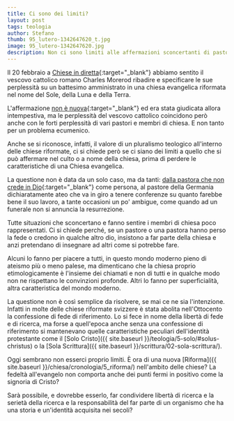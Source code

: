 ```yaml
---
title: Ci sono dei limiti? 
layout: post
tags: teologia
author: Stefano
thumb: 95_lutero-1342647620_t.jpg
image: 95_lutero-1342647620.jpg
description: Non ci sono limiti alle affermazioni sconcertanti di pastori evangelici riformati?
---
```


Il 20 febbraio a [Chiese in diretta]( http://www4.rsi.ch/podcast/player/player.cfm?quanti=12&can=ReteUno/Chiese_in_diretta&tit=Chiese%20in%20diretta){:target="_blank"} abbiamo sentito il vescovo cattolico romano Charles Morerod ribadire e specificare le sue perplessità su un battesimo amministrato in una chiesa evangelica riformata nel nome del Sole, della Luna e della Terra. 

L'affermazione [non è nuova](http://www.voceevangelica.ch/news/news.cfm?id=21391){:target="_blank"} ed era stata giudicata allora intempestiva, ma le perplessità del vescovo cattolico coincidono però anche con le forti perplessità di vari pastori e membri di chiesa. E non tanto per un problema ecumenico.

Anche se si riconosce, infatti, il valore di un pluralismo teologico all'interno delle chiese riformate, ci si chiede però se ci siano dei limiti a quello che si può affermare nel culto o a nome della chiesa, prima di perdere le caratteristiche di una Chiesa evangelica.

La questione non è data da un solo caso, ma da tanti: [dalla pastora che non crede in Dio](http://www.voceevangelica.ch/news/news.cfm?id=19952){:target="_blank"} come persona, al pastore della Germania dichiaratamente ateo che va in giro a tenere conferenze su quanto farebbe bene il suo lavoro, a tante occasioni un po' ambigue, come quando ad un funerale non si annuncia la resurrezione. 

Tutte situazioni che sconcertano e fanno sentire i membri di chiesa poco rappresentati. Ci si chiede perché, se un pastore o una pastora hanno perso la fede o credono in qualche altro dio, insistono a far parte della chiesa e anzi pretendano di insegnare ad altri come si potrebbe fare.

Alcuni lo fanno per piacere a tutti, in questo mondo moderno pieno di ateismo più o meno palese, ma dimenticano che la chiesa proprio etimologicamente è l'insieme dei chiamati e non di tutti e in qualche modo non ne rispettano le convinzioni profonde. Altri lo fanno per superficialità, altra caratteristica del mondo moderno.

La questione non è così semplice da risolvere, se mai ce ne sia l'intenzione. Infatti in molte delle chiese riformate svizzere è stata abolita nell'Ottocento la confessione di fede di riferimento. Lo si fece in nome della libertà di fede e di ricerca, ma forse a quell'epoca anche senza una confessione di riferimento si mantenevano quelle caratteristiche peculiari dell'identità protestante come il [Solo Cristo]({{ site.baseurl }}/teologia/5-solo/#solus-christus) o la [Sola Scrittura]({{ site.baseurl }}/scrittura/02-sola-scrittura/). 

Oggi sembrano non esserci proprio limiti. È ora di una nuova [Riforma]({{ site.baseurl }}/chiesa/cronologia/5_riforma/) nell'ambito delle chiese? La fedeltà all'evangelo non comporta anche dei punti fermi in  positivo come la signoria di Cristo?

Sarà possibile, e dovrebbe esserlo, far condividere libertà di ricerca e la serietà della ricerca e la responsabilità del far parte di un organismo che ha una storia e un'identità acquisita nei secoli?
